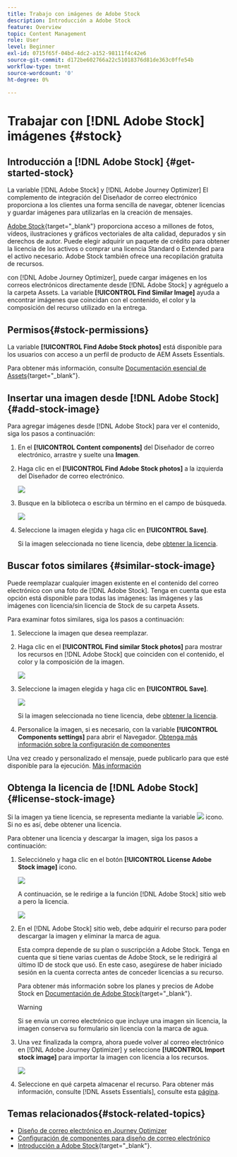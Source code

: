 ```yaml
---
title: Trabajo con imágenes de Adobe Stock
description: Introducción a Adobe Stock
feature: Overview
topic: Content Management
role: User
level: Beginner
exl-id: 0715f65f-04bd-4dc2-a152-98111f4c42e6
source-git-commit: d172be602766a22c51018376d81de363c0ffe54b
workflow-type: tm+mt
source-wordcount: '0'
ht-degree: 0%

---
```


# Trabajar con [!DNL Adobe Stock] imágenes {#stock}

## Introducción a [!DNL Adobe Stock] {#get-started-stock}

La variable [!DNL Adobe Stock] y [!DNL Adobe Journey Optimizer] El complemento de integración del Diseñador de correo electrónico proporciona a los clientes una forma sencilla de navegar, obtener licencias y guardar imágenes para utilizarlas en la creación de mensajes.

[Adobe Stock](https://helpx.adobe.com/stock/get-started.html){target=&quot;_blank&quot;} proporciona acceso a millones de fotos, vídeos, ilustraciones y gráficos vectoriales de alta calidad, depurados y sin derechos de autor. Puede elegir adquirir un paquete de crédito para obtener la licencia de los activos o comprar una licencia Standard o Extended para el activo necesario. Adobe Stock también ofrece una recopilación gratuita de recursos.

con [!DNL Adobe Journey Optimizer], puede cargar imágenes en los correos electrónicos directamente desde [!DNL Adobe Stock] y agréguelo a la carpeta Assets. La variable **[!UICONTROL Find Similar Image]** ayuda a encontrar imágenes que coincidan con el contenido, el color y la composición del recurso utilizado en la entrega.

## Permisos{#stock-permissions}

La variable **[!UICONTROL Find Adobe Stock photos]** está disponible para los usuarios con acceso a un perfil de producto de AEM Assets Essentials.

Para obtener más información, consulte [Documentación esencial de Assets](https://experienceleague.adobe.com/docs/experience-manager-assets-essentials/help/get-started-admins/deploy-administer.html#add-users-to-essentials){target=&quot;_blank&quot;}.

## Insertar una imagen desde [!DNL Adobe Stock] {#add-stock-image}

Para agregar imágenes desde [!DNL Adobe Stock] para ver el contenido, siga los pasos a continuación:

1. En el **[!UICONTROL Content components]** del Diseñador de correo electrónico, arrastre y suelte una **Imagen**.

1. Haga clic en el **[!UICONTROL Find Adobe Stock photos]** a la izquierda del Diseñador de correo electrónico.

   ![](assets/stock-find-photos.png)

1. Busque en la biblioteca o escriba un término en el campo de búsqueda.

   ![](assets/stock-select-from-lib.png)

1. Seleccione la imagen elegida y haga clic en **[!UICONTROL Save]**.

   Si la imagen seleccionada no tiene licencia, debe [obtener la licencia](#license-stock-image).


## Buscar fotos similares {#similar-stock-image}

Puede reemplazar cualquier imagen existente en el contenido del correo electrónico con una foto de [!DNL Adobe Stock]. Tenga en cuenta que esta opción está disponible para todas las imágenes: las imágenes y las imágenes con licencia/sin licencia de Stock de su carpeta Assets.

Para examinar fotos similares, siga los pasos a continuación:

1. Seleccione la imagen que desea reemplazar.
1. Haga clic en el **[!UICONTROL Find similar Stock photos]** para mostrar los recursos en [!DNL Adobe Stock] que coinciden con el contenido, el color y la composición de la imagen.

   ![](assets/stock-similar.png)

1. Seleccione la imagen elegida y haga clic en **[!UICONTROL Save]**.

   ![](assets/stock-similar-results.png)

   Si la imagen seleccionada no tiene licencia, debe [obtener la licencia](#license-stock-image).

1. Personalice la imagen, si es necesario, con la variable **[!UICONTROL Components settings]** para abrir el Navegador. [Obtenga más información sobre la configuración de componentes](content-components.md)

Una vez creado y personalizado el mensaje, puede publicarlo para que esté disponible para la ejecución. [Más información](../messages/publish-manage-message.md)


## Obtenga la licencia de [!DNL Adobe Stock] {#license-stock-image}

Si la imagen ya tiene licencia, se representa mediante la variable ![](assets/stock_10.png) icono. Si no es así, debe obtener una licencia.

Para obtener una licencia y descargar la imagen, siga los pasos a continuación:

1. Selecciónelo y haga clic en el botón **[!UICONTROL License Adobe Stock image]** icono.

   ![](assets/stock-license-icon.png)

   A continuación, se le redirige a la función [!DNL Adobe Stock] sitio web a pero la licencia.

   ![](assets/stock-license-photo.png)

1. En el [!DNL Adobe Stock] sitio web, debe adquirir el recurso para poder descargar la imagen y eliminar la marca de agua.

   Esta compra depende de su plan o suscripción a Adobe Stock. Tenga en cuenta que si tiene varias cuentas de Adobe Stock, se le redirigirá al último ID de stock que usó. En este caso, asegúrese de haber iniciado sesión en la cuenta correcta antes de conceder licencias a su recurso.

   Para obtener más información sobre los planes y precios de Adobe Stock en [Documentación de Adobe Stock](https://stock.adobe.com/plans){target=&quot;_blank&quot;}.

   >[!WARNING]
   > Si se envía un correo electrónico que incluye una imagen sin licencia, la imagen conserva su formulario sin licencia con la marca de agua.

1. Una vez finalizada la compra, ahora puede volver al correo electrónico en [!DNL Adobe Journey Optimizer] y seleccione **[!UICONTROL Import stock image]** para importar la imagen con licencia a los recursos.

   ![](assets/stock_6.png)

1. Seleccione en qué carpeta almacenar el recurso. Para obtener más información, consulte [!DNL Assets Essentials], consulte esta [página](assets-essentials.md#get-started-assets-essentials).

## Temas relacionados{#stock-related-topics}

* [Diseño de correo electrónico en Journey Optimizer](design-emails.md)
* [Configuración de componentes para diseño de correo electrónico](content-components.md)
* [Introducción a Adobe Stock](https://helpx.adobe.com/stock/get-started.html){target=&quot;_blank&quot;}.

